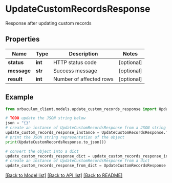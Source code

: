 # UpdateCustomRecordsResponse

Response after updating custom records

## Properties

Name | Type | Description | Notes
------------ | ------------- | ------------- | -------------
**status** | **int** | HTTP status code | [optional] 
**message** | **str** | Success message | [optional] 
**result** | **int** | Number of affected rows | [optional] 

## Example

```python
from orbuculum_client.models.update_custom_records_response import UpdateCustomRecordsResponse

# TODO update the JSON string below
json = "{}"
# create an instance of UpdateCustomRecordsResponse from a JSON string
update_custom_records_response_instance = UpdateCustomRecordsResponse.from_json(json)
# print the JSON string representation of the object
print(UpdateCustomRecordsResponse.to_json())

# convert the object into a dict
update_custom_records_response_dict = update_custom_records_response_instance.to_dict()
# create an instance of UpdateCustomRecordsResponse from a dict
update_custom_records_response_from_dict = UpdateCustomRecordsResponse.from_dict(update_custom_records_response_dict)
```
[[Back to Model list]](../README.md#documentation-for-models) [[Back to API list]](../README.md#documentation-for-api-endpoints) [[Back to README]](../README.md)


